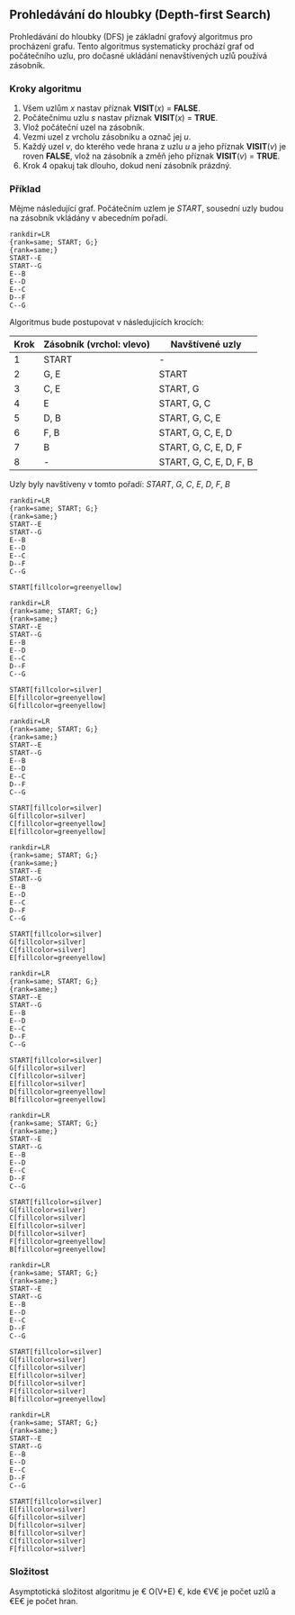 ## Prohledávání do hloubky (Depth-first Search)

Prohledávání do hloubky (DFS) je základní grafový algoritmus pro procházení grafu. Tento algoritmus systematicky prochází graf od počátečního uzlu, pro dočasné ukládání nenavštívených uzlů používá zásobník.

### Kroky algoritmu

1. Všem uzlům *x* nastav příznak **VISIT**(*x*) = **FALSE**.
1. Počátečnímu uzlu *s* nastav příznak **VISIT**(*x*) = **TRUE**.
1. Vlož počáteční uzel na zásobník.
1. Vezmi uzel z vrcholu zásobníku a označ jej *u*.
1. Každý uzel *v*, do kterého vede hrana z uzlu *u* a jeho příznak **VISIT**(*v*) je roven **FALSE**, vlož na zásobník a změň jeho příznak **VISIT**(*v*) = **TRUE**.
1. Krok 4 opakuj tak dlouho, dokud není zásobník prázdný.

### Příklad

Mějme následující graf. Počátečním uzlem je *START*, sousední uzly budou na zásobník vkládány v abecedním pořadí.

```dot:graph
rankdir=LR
{rank=same; START; G;}
{rank=same;}
START--E
START--G
E--B
E--D
E--C
D--F
C--G
```

Algoritmus bude postupovat v následujících krocích:

| Krok | Zásobník (vrchol: vlevo) | Navštívené uzly
|---|---|---
| 1 | START | -
| 2 | G, E | START
| 3 | C, E | START, G
| 4 | E | START, G, C
| 5 | D, B | START, G, C, E
| 6 | F, B | START, G, C, E, D
| 7 | B | START, G, C, E, D, F
| 8 | - | START, G, C, E, D, F, B

Uzly byly navštíveny v tomto pořadí: *START*, *G*, *C*, *E*, *D*, *F*, *B*

```dot:graph
rankdir=LR
{rank=same; START; G;}
{rank=same;}
START--E
START--G
E--B
E--D
E--C
D--F
C--G

START[fillcolor=greenyellow]
```

```dot:graph
rankdir=LR
{rank=same; START; G;}
{rank=same;}
START--E
START--G
E--B
E--D
E--C
D--F
C--G

START[fillcolor=silver]
E[fillcolor=greenyellow]
G[fillcolor=greenyellow]
```

```dot:graph
rankdir=LR
{rank=same; START; G;}
{rank=same;}
START--E
START--G
E--B
E--D
E--C
D--F
C--G

START[fillcolor=silver]
G[fillcolor=silver]
C[fillcolor=greenyellow]
E[fillcolor=greenyellow]
```

```dot:graph
rankdir=LR
{rank=same; START; G;}
{rank=same;}
START--E
START--G
E--B
E--D
E--C
D--F
C--G

START[fillcolor=silver]
G[fillcolor=silver]
C[fillcolor=silver]
E[fillcolor=greenyellow]
```

```dot:graph
rankdir=LR
{rank=same; START; G;}
{rank=same;}
START--E
START--G
E--B
E--D
E--C
D--F
C--G

START[fillcolor=silver]
G[fillcolor=silver]
C[fillcolor=silver]
E[fillcolor=silver]
D[fillcolor=greenyellow]
B[fillcolor=greenyellow]
```

```dot:graph
rankdir=LR
{rank=same; START; G;}
{rank=same;}
START--E
START--G
E--B
E--D
E--C
D--F
C--G

START[fillcolor=silver]
G[fillcolor=silver]
C[fillcolor=silver]
E[fillcolor=silver]
D[fillcolor=silver]
F[fillcolor=greenyellow]
B[fillcolor=greenyellow]
```

```dot:graph
rankdir=LR
{rank=same; START; G;}
{rank=same;}
START--E
START--G
E--B
E--D
E--C
D--F
C--G

START[fillcolor=silver]
G[fillcolor=silver]
C[fillcolor=silver]
E[fillcolor=silver]
D[fillcolor=silver]
F[fillcolor=silver]
B[fillcolor=greenyellow]
```

```dot:graph
rankdir=LR
{rank=same; START; G;}
{rank=same;}
START--E
START--G
E--B
E--D
E--C
D--F
C--G

START[fillcolor=silver]
E[fillcolor=silver]
G[fillcolor=silver]
D[fillcolor=silver]
B[fillcolor=silver]
C[fillcolor=silver]
F[fillcolor=silver]
```

### Složitost

Asymptotická složitost algoritmu je € O(V+E) €, kde €V€ je počet uzlů a €E€ je počet hran.